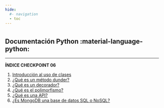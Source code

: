 ```yaml
---
hide:
  #- navigation
  - toc
---
```


#

[<h1 class="title-index">Checkpoint 06</h1>]: # 

## <h2 class="description-index">Documentación Python :material-language-python:</h2>
<hr>

**ÍNDICE CHECKPOINT 06**

  1. [Introducción al uso de clases](introduccion-clases-py.md)
  2. [¿Qué es un método dunder?](metodo-dunder-py.md)
  3. [¿Qué es un decorador?](que-es-un-decorador-py.md)
  4. [¿Qué es el polimorfismo?](que-es-polimorfismo-py.md)
  5. [¿Qué es una API?](que-es-una-api-py.md)
  6. [¿Es MongoDB una base de datos SQL o NoSQL?](que-es-mongodb-py.md)
<br>
<br>
